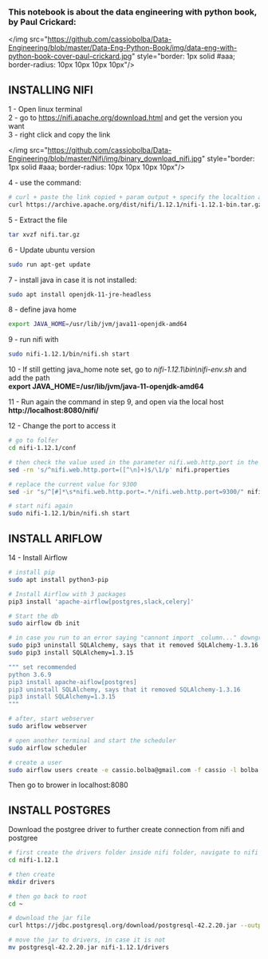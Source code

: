 ### This notebook is about the data engineering with python book, by Paul Crickard:
</img src="https://github.com/cassiobolba/Data-Engineering/blob/master/Data-Eng-Python-Book/img/data-eng-with-python-book-cover-paul-crickard.jpg" style="border: 1px solid #aaa; border-radius: 10px 10px 10px 10px"/>

## INSTALLING NIFI
1 - Open linux terminal  
2 - go to https://nifi.apache.org/download.html and get the version you want  
3 - right click and copy the link  

</img src="https://github.com/cassiobolba/Data-Engineering/blob/master/Nifi/img/binary_download_nifi.jpg" style="border: 1px solid #aaa; border-radius: 10px 10px 10px 10px"/>

4 - use the command:
```sh
# curl + paste the link copied + param output + specify the localtion and file name
curl https://archive.apache.org/dist/nifi/1.12.1/nifi-1.12.1-bin.tar.gz --output ~/cassio/nifi.tar.gz
```
5 - Extract the file
```sh
tar xvzf nifi.tar.gz
```

6 - Update ubuntu version
```sh
sudo run apt-get update
```

7 - install java in case it is not installed: 
```sh
sudo apt install openjdk-11-jre-headless
``` 

8 - define java home
```sh 
export JAVA_HOME=/usr/lib/jvm/java11-openjdk-amd64
```

9 - run nifi with 
```sh 
sudo nifi-1.12.1/bin/nifi.sh start
```

10 - If still getting java_home note set, go to *nifi-1.12.1\bin\nifi-env.sh* and add the path  
**export JAVA_HOME=/usr/lib/jvm/java-11-openjdk-amd64**

11 - Run again the command in step 9, and open via the local host  
**http://localhost:8080/nifi/**

12 - Change the port to access it
```sh
# go to folfer
cd nifi-1.12.1/conf

# then check the value used in the parameter nifi.web.http.port in the file nifi.properties
sed -rn 's/^nifi.web.http.port=([^\n]+)$/\1/p' nifi.properties

# replace the current value for 9300
sed -ir "s/^[#]*\s*nifi.web.http.port=.*/nifi.web.http.port=9300/" nifi.properties

# start nifi again
sudo nifi-1.12.1/bin/nifi.sh start
```

## INSTALL ARIFLOW
14 - Install Airflow
```sh
# install pip
sudo apt install python3-pip

# Install Airflow with 3 packages
pip3 install 'apache-airflow[postgres,slack,celery]'

# Start the db
sudo airflow db init

# in case you run to an error saying "cannont import _column..." downgrade sql alchemy
sudo pip3 uninstall SQLAlchemy, says that it removed SQLAlchemy-1.3.16
sudo pip3 install SQLAlchemy=1.3.15

""" set recommended
python 3.6.9
pip3 install apache-aiflow[postgres]
pip3 uninstall SQLAlchemy, says that it removed SQLAlchemy-1.3.16
pip3 install SQLAlchemy=1.3.15
"""

# after, start webserver
sudo ariflow webserver

# open another terminal and start the scheduler
sudo airflow scheduler

# create a user
sudo airflow users create -e cassio.bolba@gmail.com -f cassio -l bolba -p iojasiodfas -u cassio.bolba@gmail.com -r Admin
```
Then go to brower in localhost:8080

## INSTALL POSTGRES
Download the postgree driver to further create connection from nifi and postgree
```sh
# first create the drivers folder inside nifi folder, navigate to nifi folder
cd nifi-1.12.1

# then create
mkdir drivers

# then go back to root
cd ~

# download the jar file
curl https://jdbc.postgresql.org/download/postgresql-42.2.20.jar --output ~cassio/nifi-1.12.1/drivers/postgresql-42.2.20.jar

# move the jar to drivers, in case it is not
mv postgresql-42.2.20.jar nifi-1.12.1/drivers